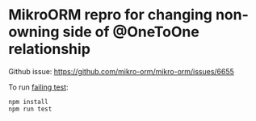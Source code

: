 # MikroORM repro for changing non-owning side of @OneToOne relationship

Github issue: https://github.com/mikro-orm/mikro-orm/issues/6655

To run [failing test](src/change-non-owning-side.test.ts):

```
npm install
npm run test
```
